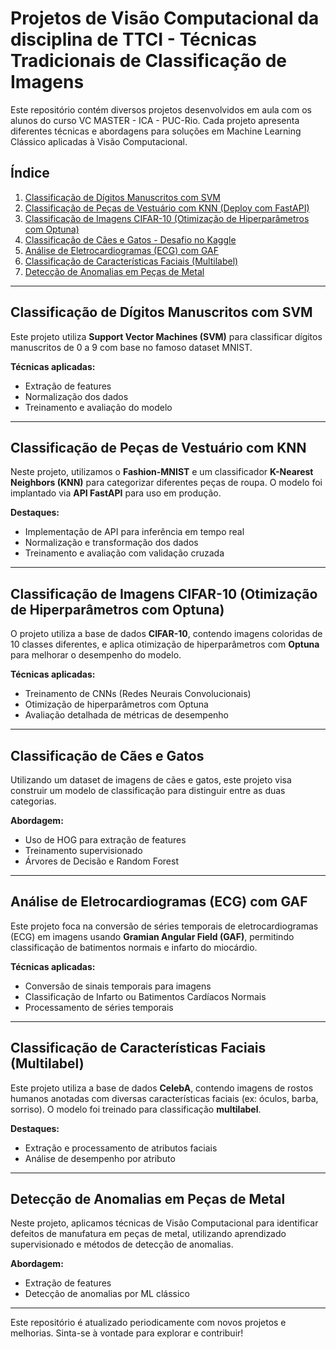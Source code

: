 # Projetos de Visão Computacional da disciplina de TTCI - Técnicas Tradicionais de Classificação de Imagens

Este repositório contém diversos projetos desenvolvidos em aula com os alunos do curso VC MASTER - ICA - PUC-Rio. Cada projeto apresenta diferentes técnicas e abordagens para soluções em Machine Learning Clássico aplicadas à Visão Computacional.

## Índice

1. [Classificação de Dígitos Manuscritos com SVM](#classificacao-de-digitos-manuscritos-com-svm)
2. [Classificação de Peças de Vestuário com KNN (Deploy com FastAPI)](#classificacao-de-pecas-de-vestuario-com-knn)
3. [Classificação de Imagens CIFAR-10 (Otimização de Hiperparâmetros com Optuna)](#classificacao-de-imagens-cifar-10)
4. [Classificação de Cães e Gatos - Desafio no Kaggle](#classificacao-de-caes-e-gatos)
5. [Análise de Eletrocardiogramas (ECG) com GAF](#analise-de-eletrocardiogramas-ecg-com-gaf)
6. [Classificação de Características Faciais (Multilabel)](#classificacao-de-caracteristicas-faciais)
7. [Detecção de Anomalias em Peças de Metal](#deteccao-de-anomalias-em-pecas-de-metal)

---

## Classificação de Dígitos Manuscritos com SVM

Este projeto utiliza **Support Vector Machines (SVM)** para classificar dígitos manuscritos de 0 a 9 com base no famoso dataset MNIST.

**Técnicas aplicadas:**

- Extração de features
- Normalização dos dados
- Treinamento e avaliação do modelo



---

## Classificação de Peças de Vestuário com KNN

Neste projeto, utilizamos o **Fashion-MNIST** e um classificador **K-Nearest Neighbors (KNN)** para categorizar diferentes peças de roupa. O modelo foi implantado via **API FastAPI** para uso em produção.

**Destaques:**

- Implementação de API para inferência em tempo real
- Normalização e transformação dos dados
- Treinamento e avaliação com validação cruzada



---

## Classificação de Imagens CIFAR-10 (Otimização de Hiperparâmetros com Optuna)

O projeto utiliza a base de dados **CIFAR-10**, contendo imagens coloridas de 10 classes diferentes, e aplica otimização de hiperparâmetros com **Optuna** para melhorar o desempenho do modelo.

**Técnicas aplicadas:**

- Treinamento de CNNs (Redes Neurais Convolucionais)
- Otimização de hiperparâmetros com Optuna
- Avaliação detalhada de métricas de desempenho



---

## Classificação de Cães e Gatos

Utilizando um dataset de imagens de cães e gatos, este projeto visa construir um modelo de classificação para distinguir entre as duas categorias.

**Abordagem:**

- Uso de HOG para extração de features
- Treinamento supervisionado
- Árvores de Decisão e Random Forest



---

## Análise de Eletrocardiogramas (ECG) com GAF

Este projeto foca na conversão de séries temporais de eletrocardiogramas (ECG) em imagens usando **Gramian Angular Field (GAF)**, permitindo classificação de batimentos normais e infarto do miocárdio.

**Técnicas aplicadas:**

- Conversão de sinais temporais para imagens
- Classificação de Infarto ou Batimentos Cardíacos Normais
- Processamento de séries temporais



---

## Classificação de Características Faciais (Multilabel)

Este projeto utiliza a base de dados **CelebA**, contendo imagens de rostos humanos anotadas com diversas características faciais (ex: óculos, barba, sorriso). O modelo foi treinado para classificação **multilabel**.

**Destaques:**

- Extração e processamento de atributos faciais
- Análise de desempenho por atributo



---

## Detecção de Anomalias em Peças de Metal

Neste projeto, aplicamos técnicas de Visão Computacional para identificar defeitos de manufatura em peças de metal, utilizando aprendizado supervisionado e métodos de detecção de anomalias.

**Abordagem:**

- Extração de features
- Detecção de anomalias por ML clássico



---

Este repositório é atualizado periodicamente com novos projetos e melhorias. Sinta-se à vontade para explorar e contribuir!


